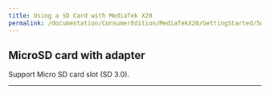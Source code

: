 ```yaml
---
title: Using a SD Card with MediaTek X20
permalink: /documentation/ConsumerEdition/MediaTekX20/GettingStarted/Sdcard.md.html
---
```

## MicroSD card with adapter

Support Micro SD card slot (SD 3.0).

***

